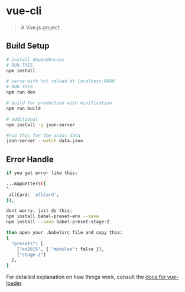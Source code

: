 # vue-cli

> A Vue.js project

## Build Setup

``` bash
# install dependencies
# RUN THIS
npm install

# serve with hot reload at localhost:8080
# RUN THIS
npm run dev

# build for production with minification
npm run build

# additional
npm install -g json-server

#run this for the axios data
json-server --watch data.json
```

## Error Handle
``` bash
if you get error like this:

...mapGetters({
^
 allCard: 'allCard',
}),

dont worry, just do this:
npm install babel-preset-env --save
npm install --save babel-preset-stage-2

then open your .babelsrc file and copy this:
{
  "presets": [
    ["es2015", { "modules": false }],
    ["stage-2"]
  ], 
}
```

For detailed explanation on how things work, consult the [docs for vue-loader](http://vuejs.github.io/vue-loader).

